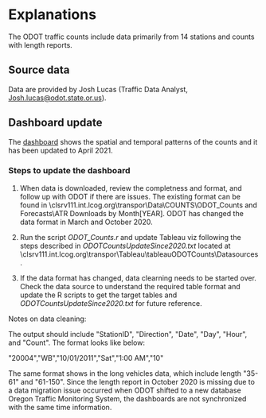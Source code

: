 # Explanations

The ODOT traffic counts include data primarily from 14 stations and counts with length reports.

## Source data

Data are provided by Josh Lucas (Traffic Data Analyst, Josh.lucas@odot.state.or.us).

## Dashboard update

The [dashboard]() shows the spatial and temporal patterns of the counts and it has been updated to April 2021. 

### Steps to update the dashboard

1. When data is downloaded, review the completness and format, and follow up with ODOT if there are issues. The existing format can be found in \\clsrv111.int.lcog.org\transpor\Data\COUNTS\ODOT_Counts and Forecasts\ATR Downloads by Month\[YEAR]. ODOT has changed the data format in March and October 2020. 

2. Run the script *ODOT_Counts.r* and update Tableau viz following the steps described in *ODOTCountsUpdateSince2020.txt* located at \\clsrv111.int.lcog.org\transpor\Tableau\tableauODOTCounts\Datasources\. 

3. If the data format has changed, data clearning needs to be started over. Check the data source to understand the required table format and update the R scripts to get the target tables and *ODOTCountsUpdateSince2020.txt* for future reference.

Notes on data cleaning:

The output should include "StationID", "Direction", "Date", "Day", "Hour", and "Count". The format looks like below:

"20004","WB","10/01/2011","Sat","1:00 AM","10"

The same format shows in the long vehicles data, which include length "35-61" and "61-150". Since the length report in October 2020 is missing due to a data migration issue occurred when ODOT shifted to a new database Oregon Traffic Monitoring System, the dashboards are not synchronized with the same time information. 